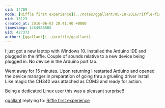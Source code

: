 ```yaml
---
cid: 14709
node: [Riffle first experience](../notes/ggallant/05-18-2016/riffle-first-experience)
nid: 13123
created_at: 2016-06-03 20:41:40 +0000
timestamp: 1464986500
uid: 427373
author: [ggallant](../profile/ggallant)
---
```


I just got a new laptop with Windows 10. Installed the Arduino IDE and plugged in the riffle. Couple of sounds relative to a new device being plugged in. No device in the Arduino port tab.

Went away for 15 minutes. Upon returning I restarted Arduino and opened the device manager in preparation of going thru a grueling driver install. Like magic the CH340 was attached as COM3 and ready for action.

Being a dedicated Linux user this was a pleasant surprise!!

[ggallant](../profile/ggallant) replying to: [Riffle first experience](../notes/ggallant/05-18-2016/riffle-first-experience)

